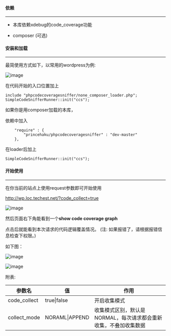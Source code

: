 
#### 依赖

----------

* 本库依赖xdebug的code_coverage功能

* composer (可选)


#### 安装和加载

----------

最简使用方式如下，以常用的wordpress为例:


![image](http://3haku.net/wp-content/uploads/2014/10/QQ20141015-2@2x.png)

在代码开始的入口位置加上

```
include "phpcodecoveragesniffer/none_composer_loader.php";
SimpleCodeSnifferRunner::init("ccs");

```

如果你是用composer加载的本库，

依赖中加入

```
    "require" : {
        "princehaku/phpcodecoveragesniffer" : "dev-master"
    },
```

在loader后加上

```
SimpleCodeSnifferRunner::init("ccs");
```

#### 开始使用

----------

在你当前的站点上使用request参数即可开始使用


http://wp.loc.techest.net/?code_collect=true

![image](http://3haku.net/wp-content/uploads/2014/10/QQ20141015-1@2x.png)

然后页面右下角能看到一个**show code coverage graph**

点击后就能看到本次请求的代码逻辑覆盖情况。 (注: 如果报错了，请根据报错信息检查下权限。)

如下图：

![image](http://3haku.net/wp-content/uploads/2014/10/QQ20141015-3@2x.png)

![image](http://3haku.net/wp-content/uploads/2014/10/QQ20141015-4@2x.png)


附表:

参数名|值|作用
---|---|---
code_collect| true\|false | 开启收集模式
collect_mode| NORAML\|APPEND | 收集模式区别，默认是NORMAL，每次请求都会重新收集，不叠加收集数据
